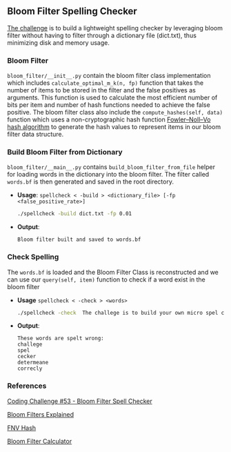 ## Bloom Filter Spelling Checker
[The challenge](https://codingchallenges.substack.com/p/coding-challenge-53-bloom-filter) is to build a lightweight spelling checker by leveraging bloom filter without having to filter through a dictionary file (dict.txt), thus minimizing disk and memory usage.


### Bloom Filter
```bloom_filter/__init__.py``` contain the bloom filter class implementation which includes `calculate_optimal_m_k(n, fp)` function that takes the number of items to be stored in the filter and the false positives as arguments. This function is used to calculate the most efficient number of bits per item and number of hash functions needed to achieve the false positive. The bloom filter class also include the `compute_hashes(self, data)` function which uses a non-cryptographic hash function [Fowler–Noll–Vo hash algorithm](https://en.wikipedia.org/wiki/Fowler%E2%80%93Noll%E2%80%93Vo_hash_function) to generate the hash values to represent items in our bloom filter data structure.

### Build Bloom Filter from Dictionary
```bloom_filter/__main__.py``` contains `build_bloom_filter_from_file` helper for loading words in the dictionary into the bloom filter. The filter called `words.bf` is then generated and saved in the root directory.

- **Usage**: ```spellcheck < -build > <dictionary_file> [-fp <false_positive_rate>]```
    ```bash
    ./spellcheck -build dict.txt -fp 0.01
    ```

- **Output**: 
    ```
    Bloom filter built and saved to words.bf
    ```

### Check Spelling
The `words.bf` is loaded and the Bloom Filter Class is reconstructed and we can use our `query(self, item)` function to check if a word exist in the bloom filter

- **Usage** ```spellcheck < -check > <words>```
    ```bash
    ./spellcheck -check  The challege is to build your own micro spel cecker that can determeane if a word is probably spelt correcly 
    ```

- **Output**: 
    ```
    These words are spelt wrong:
    challege
    spel
    cecker
    determeane
    correcly
    ```


### References
[Coding Challenge #53 - Bloom Filter Spell Checker](https://codingchallenges.substack.com/p/coding-challenge-53-bloom-filter)

[Bloom Filters Explained](https://systemdesign.one/bloom-filters-explained/)

[FNV Hash](http://www.isthe.com/chongo/tech/comp/fnv/index.html)

[Bloom Filter Calculator](https://hur.st/bloomfilter/?n=235976&p=0.00000001&m=&k=)